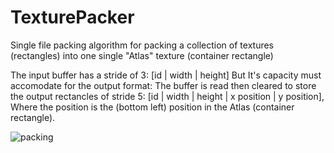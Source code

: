 # TexturePacker

Single file packing algorithm for packing a collection of textures (rectangles) into one single "Atlas" texture (container rectangle)

The input buffer has a stride of 3: [id | width | height] But It's capacity must accomodate for the output format:
The buffer is read then cleared to store the output rectancles of stride 5: [id | width | height | x position | y position],
Where the position is the (bottom left) position in the Atlas (container rectangle).

![packing](https://user-images.githubusercontent.com/66935412/210165211-074c0443-a27f-44de-9a5b-040a69767eb3.gif)
